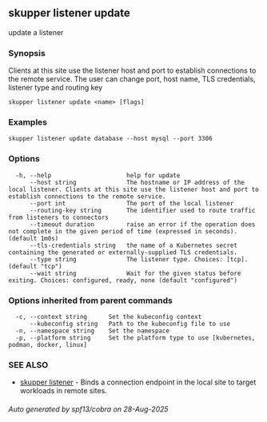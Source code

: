## skupper listener update

update a listener

### Synopsis

Clients at this site use the listener host and port to establish connections to the remote service.
	The user can change port, host name, TLS credentials, listener type and routing key

```
skupper listener update <name> [flags]
```

### Examples

```
skupper listener update database --host mysql --port 3306
```

### Options

```
  -h, --help                     help for update
      --host string              The hostname or IP address of the local listener. Clients at this site use the listener host and port to establish connections to the remote service.
      --port int                 The port of the local listener
      --routing-key string       The identifier used to route traffic from listeners to connectors
      --timeout duration         raise an error if the operation does not complete in the given period of time (expressed in seconds). (default 1m0s)
      --tls-credentials string   the name of a Kubernetes secret containing the generated or externally-supplied TLS credentials.
      --type string              The listener type. Choices: [tcp]. (default "tcp")
      --wait string              Wait for the given status before exiting. Choices: configured, ready, none (default "configured")
```

### Options inherited from parent commands

```
  -c, --context string      Set the kubeconfig context
      --kubeconfig string   Path to the kubeconfig file to use
  -n, --namespace string    Set the namespace
  -p, --platform string     Set the platform type to use [kubernetes, podman, docker, linux]
```

### SEE ALSO

* [skupper listener](skupper_listener.md)	 - Binds a connection endpoint in the local site to target workloads in remote sites.

###### Auto generated by spf13/cobra on 28-Aug-2025
